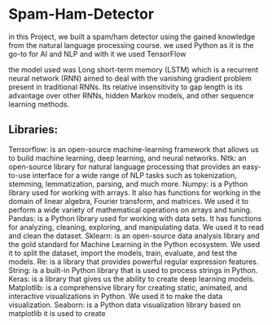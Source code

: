 # Spam-Ham-Detector
in this Project, we built a spam/ham detector using the gained knowledge from the natural language processing course.
we used Python as it is the go-to for AI and NLP and with it we used TensorFlow 

the model used was Long short-term memory (LSTM) which is a recurrent neural network (RNN)
aimed to deal with the vanishing gradient problem present in traditional RNNs. Its relative insensitivity
to gap length is its advantage over other RNNs, hidden Markov models, and other sequence learning methods.

## Libraries:
Tensorflow: is an open-source machine-learning framework that allows us to build machine
learning, deep learning, and neural networks.
Nltk: an open-source library for natural language processing that provides an easy-to-use
interface for a wide range of NLP tasks such as tokenization, stemming, lemmatization, parsing,
and much more.
Numpy: is a Python library used for working with arrays. It also has functions for working in the
domain of linear algebra, Fourier transform, and matrices. We used it to perform a wide variety
of mathematical operations on arrays and tuning.
Pandas: is a Python library used for working with data sets. It has functions for analyzing,
cleaning, exploring, and manipulating data. We used it to read and clean the dataset.
Sklearn: is an open-source data analysis library and the gold standard for Machine Learning in
the Python ecosystem. We used it to split the dataset, import the models, train, evaluate, and test
the models.
Re: is a library that provides powerful regular expression features.
String: is a built-in Python library that is used to process strings in Python.
Keras: is a library that gives us the ability to create deep learning models.
Matplotlib: is a comprehensive library for creating static, animated, and interactive visualizations
in Python. We used it to make the data visualization.
Seaborn: is a Python data visualization library based on matplotlib it is used to create
